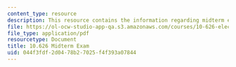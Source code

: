 ```yaml
---
content_type: resource
description: This resource contains the information regarding midterm exam.
file: https://ol-ocw-studio-app-qa.s3.amazonaws.com/courses/10-626-electrochemical-energy-systems-spring-2014/044f3fdf2d0478b27025f4f393a07844_MIT10_626S14_Mid_Exam_SOL.pdf
file_type: application/pdf
resourcetype: Document
title: 10.626 Midterm Exam
uid: 044f3fdf-2d04-78b2-7025-f4f393a07844
---
```

